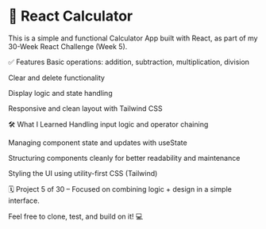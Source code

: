 # 🧮 React Calculator
This is a simple and functional Calculator App built with React, as part of my 30-Week React Challenge (Week 5).

✅ Features
Basic operations: addition, subtraction, multiplication, division

Clear and delete functionality

Display logic and state handling

Responsive and clean layout with Tailwind CSS

🛠️ What I Learned
Handling input logic and operator chaining

Managing component state and updates with useState

Structuring components cleanly for better readability and maintenance

Styling the UI using utility-first CSS (Tailwind)

🗓️ Project 5 of 30 – Focused on combining logic + design in a simple interface.

Feel free to clone, test, and build on it! 💻
